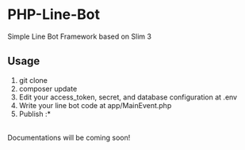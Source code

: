 # PHP-Line-Bot
Simple Line Bot Framework based on Slim 3 <br>

## Usage
1. git clone <br>
2. composer update <br>
3. Edit your access_token, secret, and database configuration at .env <br>
4. Write your line bot code at app/MainEvent.php <br>
5. Publish :* <br>
<br>
Documentations will be coming soon! 
